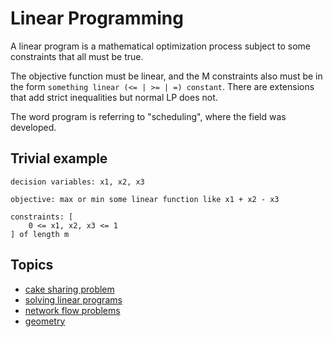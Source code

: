 # Linear Programming

A linear program is a mathematical optimization process subject to some
constraints that all must be true.

The objective function must be linear, and the M constraints also must be in the
form `something linear (<= | >= | =) constant`. There are extensions that add
strict inequalities but normal LP does not.

The word program is referring to "scheduling", where the field was developed.

## Trivial example

```
decision variables: x1, x2, x3

objective: max or min some linear function like x1 + x2 - x3

constraints: [
    0 <= x1, x2, x3 <= 1
] of length m
```

## Topics

- [cake sharing problem](./cake-sharing.md)
- [solving linear programs](./solving.md)
- [network flow problems](./network-flow.md)
- [geometry](./geometry.md)
